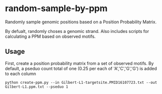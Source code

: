 # random-sample-by-ppm
Randomly sample genomic positions based on a Position Probability Matrix.  

By defualt, randomly choses a genomic strand.  Also includes scripts for calculating a
PPM based on observed motifs.




## Usage ##

First, create a position probability matrix from a set of observed motifs.  By default,
a pseduo count total of one (0.25 per each of 'A','C','G','G') is added to each column

```
python create-ppm.py --in Gilbert-L1-targetsite.PMID16107723.txt --out Gilbert-L1.ppm.txt --pseduo 1
```